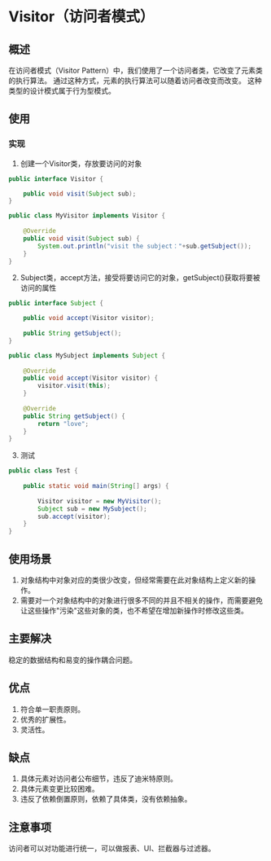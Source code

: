 # Visitor（访问者模式） #
## 概述 ##
在访问者模式（Visitor Pattern）中，我们使用了一个访问者类，它改变了元素类的执行算法。 通过这种方式，元素的执行算法可以随着访问者改变而改变。 这种类型的设计模式属于行为型模式。 

## 使用 ##

### 实现 ###
1. 创建一个Visitor类，存放要访问的对象
```Java
public interface Visitor {

    public void visit(Subject sub);
}  
```
```Java
public class MyVisitor implements Visitor {
  
    @Override  
    public void visit(Subject sub) {
        System.out.println("visit the subject："+sub.getSubject());
    }  
}  
```
2. Subject类，accept方法，接受将要访问它的对象，getSubject()获取将要被访问的属性
```Java
public interface Subject {

    public void accept(Visitor visitor);
  
    public String getSubject();
}  
```
```Java
public class MySubject implements Subject {
  
    @Override  
    public void accept(Visitor visitor) {
        visitor.visit(this);  
    }  
  
    @Override  
    public String getSubject() {
        return "love";  
    }  
}  
```
3. 测试
```Java
public class Test {
  
    public static void main(String[] args) {
          
        Visitor visitor = new MyVisitor();  
        Subject sub = new MySubject();  
        sub.accept(visitor);      
    }  
}  
```

## 使用场景 ##
1. 对象结构中对象对应的类很少改变，但经常需要在此对象结构上定义新的操作。 
2. 需要对一个对象结构中的对象进行很多不同的并且不相关的操作，而需要避免让这些操作"污染"这些对象的类，也不希望在增加新操作时修改这些类。

## 主要解决 ##
稳定的数据结构和易变的操作耦合问题。

## 优点 ##
1. 符合单一职责原则。 
2. 优秀的扩展性。 
3. 灵活性。

## 缺点 ##
1. 具体元素对访问者公布细节，违反了迪米特原则。 
2. 具体元素变更比较困难。 
3. 违反了依赖倒置原则，依赖了具体类，没有依赖抽象。

## 注意事项 ##
访问者可以对功能进行统一，可以做报表、UI、拦截器与过滤器。